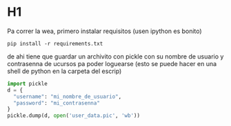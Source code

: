 # H1
Pa correr la wea, primero instalar requisitos (usen ipython es bonito)

```shell
pip install -r requirements.txt
```

de ahi tiene que guardar un archivito con pickle con su nombre de usuario y contrasenna de ucursos pa poder loguearse (esto se puede hacer en una shell de python en la carpeta del escrip)
```python
import pickle
d = {
  "username": "mi_nombre_de_usuario",
  "password": "mi_contrasenna"
}
pickle.dump(d, open('user_data.pic', 'wb'))
```
